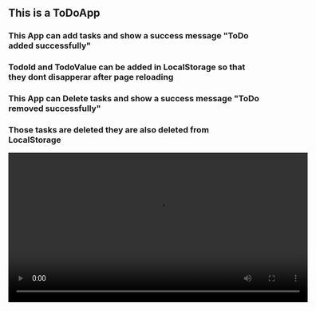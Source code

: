 <h2>This is a ToDoApp</h2>
<h3>This App can add tasks and show a success message "ToDo added successfully"</h3>
<h3>TodoId and TodoValue can be  added in LocalStorage so that they dont disapperar after page reloading </h3>
<h3>This App can Delete tasks and show a success message "ToDo removed successfully" </h3>
<h3>Those tasks are deleted they are also deleted from LocalStorage </h3>
<video controls width="600">
  <source src="videos/Untitled_Project_V1.mp4" type="video/mp4">
  Your browser does not support the video tag.
</video>




